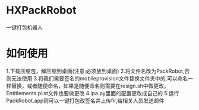 # HXPackRobot
一键打包机器人

# 如何使用
1.下载压缩包，解压缩到桌面(注意:必须放到桌面)
2.将文件名改为PackRobot,否则无法使用
3.将我们需要签名的mobileprovision文件替换文件夹中的,可以命名一样替换，或者随便命名，如果是随便命名则需要在resign.sh中做更改，Entitlements.plist文件也要做更改
4.ipa.py里面的配置更改成自己的
5.运行PackRobot.app则可以一键打包改签名并上传fir,给相关人员发送邮件
